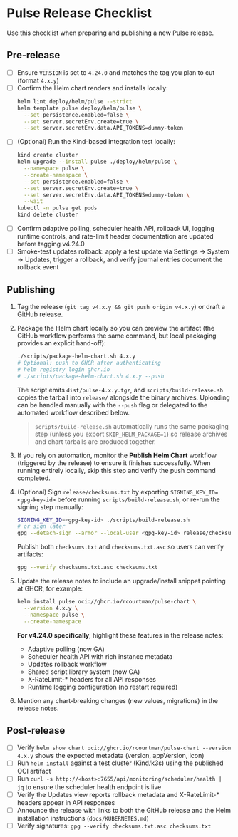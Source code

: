 # Pulse Release Checklist

Use this checklist when preparing and publishing a new Pulse release.

## Pre-release

- [ ] Ensure `VERSION` is set to `4.24.0` and matches the tag you plan to cut (format `4.x.y`)
- [ ] Confirm the Helm chart renders and installs locally:
  ```bash
  helm lint deploy/helm/pulse --strict
  helm template pulse deploy/helm/pulse \
    --set persistence.enabled=false \
    --set server.secretEnv.create=true \
    --set server.secretEnv.data.API_TOKENS=dummy-token
  ```
- [ ] (Optional) Run the Kind-based integration test locally:
  ```bash
  kind create cluster
  helm upgrade --install pulse ./deploy/helm/pulse \
    --namespace pulse \
    --create-namespace \
    --set persistence.enabled=false \
    --set server.secretEnv.create=true \
    --set server.secretEnv.data.API_TOKENS=dummy-token \
    --wait
  kubectl -n pulse get pods
  kind delete cluster
  ```
- [ ] Confirm adaptive polling, scheduler health API, rollback UI, logging runtime controls, and rate-limit header documentation are updated before tagging v4.24.0
- [ ] Smoke-test updates rollback: apply a test update via Settings → System → Updates, trigger a rollback, and verify journal entries document the rollback event

## Publishing

1. Tag the release (`git tag v4.x.y && git push origin v4.x.y`) or draft a GitHub release.

2. Package the Helm chart locally so you can preview the artifact (the GitHub workflow performs the same command, but local packaging provides an explicit hand-off):
   ```bash
   ./scripts/package-helm-chart.sh 4.x.y
   # Optional: push to GHCR after authenticating
   # helm registry login ghcr.io
   # ./scripts/package-helm-chart.sh 4.x.y --push
   ```
   The script emits `dist/pulse-4.x.y.tgz`, and `scripts/build-release.sh` copies the tarball into `release/` alongside the binary archives. Uploading can be handled manually with the `--push` flag or delegated to the automated workflow described below.
   > `scripts/build-release.sh` automatically runs the same packaging step (unless you export `SKIP_HELM_PACKAGE=1`) so release archives and chart tarballs are produced together.

3. If you rely on automation, monitor the **Publish Helm Chart** workflow (triggered by the release) to ensure it finishes successfully. When running entirely locally, skip this step and verify the push command completed.

4. (Optional) Sign `release/checksums.txt` by exporting `SIGNING_KEY_ID=<gpg-key-id>` before running `scripts/build-release.sh`, or re-run the signing step manually:
   ```bash
   SIGNING_KEY_ID=<gpg-key-id> ./scripts/build-release.sh
   # or sign later
   gpg --detach-sign --armor --local-user <gpg-key-id> release/checksums.txt
   ```
   Publish both `checksums.txt` and `checksums.txt.asc` so users can verify artifacts:
   ```bash
   gpg --verify checksums.txt.asc checksums.txt
   ```

5. Update the release notes to include an upgrade/install snippet pointing at GHCR, for example:
   ```bash
   helm install pulse oci://ghcr.io/rcourtman/pulse-chart \
     --version 4.x.y \
     --namespace pulse \
     --create-namespace
   ```

   **For v4.24.0 specifically**, highlight these features in the release notes:
   - Adaptive polling (now GA)
   - Scheduler health API with rich instance metadata
   - Updates rollback workflow
   - Shared script library system (now GA)
   - X-RateLimit-* headers for all API responses
   - Runtime logging configuration (no restart required)

6. Mention any chart-breaking changes (new values, migrations) in the release notes.

## Post-release

- [ ] Verify `helm show chart oci://ghcr.io/rcourtman/pulse-chart --version 4.x.y` shows the expected metadata (version, appVersion, icon)
- [ ] Run `helm install` against a test cluster (Kind/k3s) using the published OCI artifact
- [ ] Run `curl -s http://<host>:7655/api/monitoring/scheduler/health | jq` to ensure the scheduler health endpoint is live
- [ ] Verify the Updates view reports rollback metadata and X-RateLimit-* headers appear in API responses
- [ ] Announce the release with links to both the GitHub release and the Helm installation instructions (`docs/KUBERNETES.md`)
- [ ] Verify signatures: `gpg --verify checksums.txt.asc checksums.txt`
